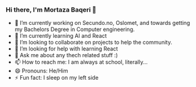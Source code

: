 ### Hi there, I'm Mortaza Baqeri 👋

- 🔭 I’m currently working on Secundo.no, Oslomet, and towards getting my Bachelors Degree in Computer engineering.
- 🌱 I’m currently learning AI and React
- 👯 I’m looking to collaborate on projects to help the community.
- 🤔 I’m looking for help with learning React
- 💬 Ask me about any thech related stuff :) 
- 📫 How to reach me: I am always at school, literally...
- 😄 Pronouns: He/Him
- ⚡ Fun fact: I sleep on my left side 

